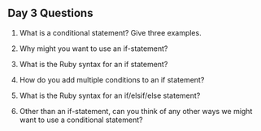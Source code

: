 ## Day 3 Questions

1. What is a conditional statement? Give three examples.

1. Why might you want to use an if-statement?

1. What is the Ruby syntax for an if statement?

1. How do you add multiple conditions to an if statement?

1. What is the Ruby syntax for an if/elsif/else statement?

1. Other than an if-statement, can you think of any other ways we might want to use a conditional statement?
